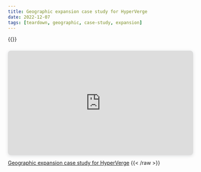 ```yaml
---
title: Geographic expansion case study for HyperVerge
date: 2022-12-07
tags: [teardown, geographic, case-study, expansion]
---
```


{{<raw>}}

<div style="position: relative; width: 100%; height: 0; padding-top: 56.2500%;
 padding-bottom: 0; box-shadow: 0 2px 8px 0 rgba(63,69,81,0.16); margin-top: 1.6em; margin-bottom: 0.9em; overflow: hidden;
 border-radius: 8px; will-change: transform;">
  <iframe loading="lazy" style="position: absolute; width: 100%; height: 100%; top: 0; left: 0; border: none; padding: 0;margin: 0;"
    src="https://www.canva.com/design/DAFPgTfD2n8/view?embed" allowfullscreen="allowfullscreen" allow="fullscreen">
  </iframe>
</div>
<a href="https:&#x2F;&#x2F;www.canva.com&#x2F;design&#x2F;DAFPgTfD2n8&#x2F;view?utm_content=DAFPgTfD2n8&amp;utm_campaign=designshare&amp;utm_medium=embeds&amp;utm_source=link" target="_blank" rel="noopener">Geographic expansion case study for HyperVerge</a>
{{< /raw >}}
